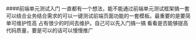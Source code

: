 ####前端单元测试入门
一直都有一个想法，能不能通过前端单元测试框架搞一套可以结合业务结合需求的可以一键测试前端页面功能的一套模板。最重要的是要简单可维护性高 占有很少的时间去维护。自己可以先入门搞一搞 看看是否能够提高代码质量，要是可以的话可以慢慢推广